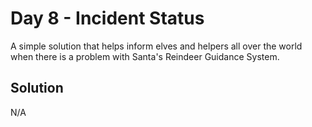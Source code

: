 # Day 8 - Incident Status

A simple solution that helps inform elves and helpers all over the world when there is a problem with Santa's Reindeer Guidance System.

## Solution

N/A